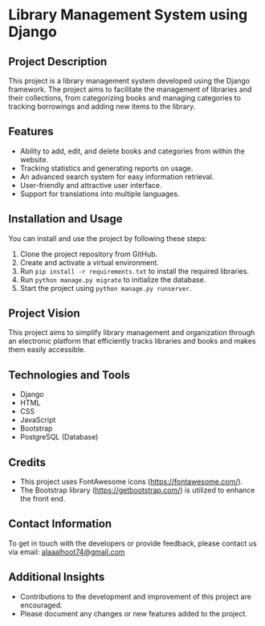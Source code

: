 # Library Management System using Django

## Project Description
This project is a library management system developed using the Django framework. The project aims to facilitate the management of libraries and their collections, from categorizing books and managing categories to tracking borrowings and adding new items to the library.

## Features
- Ability to add, edit, and delete books and categories from within the website.
- Tracking statistics and generating reports on usage.
- An advanced search system for easy information retrieval.
- User-friendly and attractive user interface.
- Support for translations into multiple languages.

## Installation and Usage
You can install and use the project by following these steps:
1. Clone the project repository from GitHub.
2. Create and activate a virtual environment.
3. Run `pip install -r requirements.txt` to install the required libraries.
4. Run `python manage.py migrate` to initialize the database.
5. Start the project using `python manage.py runserver`.

## Project Vision
This project aims to simplify library management and organization through an electronic platform that efficiently tracks libraries and books and makes them easily accessible.

## Technologies and Tools
- Django
- HTML
- CSS
- JavaScript
- Bootstrap
- PostgreSQL (Database)


## Credits
- This project uses FontAwesome icons (https://fontawesome.com/).
- The Bootstrap library (https://getbootstrap.com/) is utilized to enhance the front end.

## Contact Information
To get in touch with the developers or provide feedback, please contact us via email: alaaalhoot74@gmail.com

## Additional Insights
- Contributions to the development and improvement of this project are encouraged.
- Please document any changes or new features added to the project.

